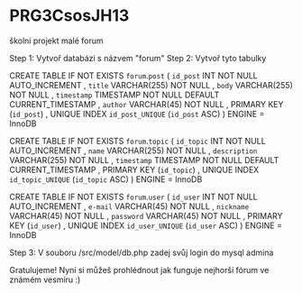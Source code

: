 PRG3CsosJH13
============

školní projekt malé forum

Step 1: Vytvoř databázi s názvem "forum"
Step 2: Vytvoř tyto tabulky

CREATE  TABLE IF NOT EXISTS `forum`.`post` (
  `id_post` INT NOT NULL AUTO_INCREMENT ,
  `title` VARCHAR(255) NOT NULL ,
  `body` VARCHAR(255) NOT NULL ,
  `timestamp` TIMESTAMP NOT NULL DEFAULT CURRENT_TIMESTAMP ,
  `author` VARCHAR(45) NOT NULL ,
  PRIMARY KEY (`id_post`) ,
  UNIQUE INDEX `id_post_UNIQUE` (`id_post` ASC) )
ENGINE = InnoDB


CREATE  TABLE IF NOT EXISTS `forum`.`topic` (
  `id_topic` INT NOT NULL AUTO_INCREMENT ,
  `name` VARCHAR(255) NOT NULL ,
  `description` VARCHAR(255) NOT NULL ,
  `timestamp` TIMESTAMP NOT NULL DEFAULT CURRENT_TIMESTAMP ,
  PRIMARY KEY (`id_topic`) ,
  UNIQUE INDEX `id_topic_UNIQUE` (`id_topic` ASC) )
ENGINE = InnoDB

CREATE  TABLE IF NOT EXISTS `forum`.`user` (
  `id_user` INT NOT NULL AUTO_INCREMENT ,
  `e-mail` VARCHAR(45) NOT NULL ,
  `nickname` VARCHAR(45) NOT NULL ,
  `password` VARCHAR(45) NOT NULL ,
  PRIMARY KEY (`id_user`) ,
  UNIQUE INDEX `id_user_UNIQUE` (`id_user` ASC) )
ENGINE = InnoDB


Step 3: V souboru /src/model/db.php zadej svůj login do mysql admina

Gratulujeme! Nyní si můžeš prohlédnout jak funguje nejhorší fórum ve známém vesmíru :)
